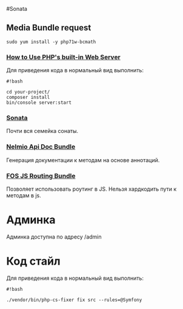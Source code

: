 #Sonata 

## Media Bundle request
```
sudo yum install -y php71w-bcmath
```

### [How to Use PHP's built-in Web Server](https://symfony.com/doc/current/setup/built_in_web_server.html) ### 
Для приведения кода в нормальный вид выполнить:

```
#!bash

cd your-project/
composer install
bin/console server:start
```

### [Sonata](https://sonata-project.org/) ###
Почти вся семейка сонаты.

### [Nelmio Api Doc Bundle](https://github.com/nelmio/NelmioApiDocBundle) ###
Генерация документации к методам на основе аннотаций.

### [FOS JS Routing Bundle](https://github.com/FriendsOfSymfony/FOSJsRoutingBundle) ###
Позволяет использовать роутинг в JS. Нельзя хардкодить пути к методам в js.

# Админка #
Админка доступна по адресу /admin

# Код стайл #
Для приведения кода в нормальный вид выполнить:

```
#!bash

./vendor/bin/php-cs-fixer fix src --rules=@Symfony
```

